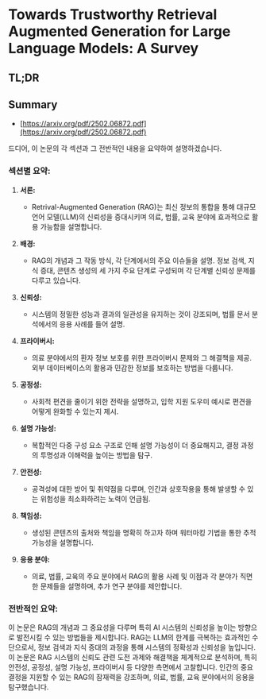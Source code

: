 # Towards Trustworthy Retrieval Augmented Generation for Large Language Models: A Survey
## TL;DR
## Summary
- [https://arxiv.org/pdf/2502.06872.pdf](https://arxiv.org/pdf/2502.06872.pdf)

드디어, 이 논문의 각 섹션과 그 전반적인 내용을 요약하여 설명하겠습니다.

### 섹션별 요약:

1. **서론:**
   - Retrival-Augmented Generation (RAG)는 최신 정보의 통합을 통해 대규모 언어 모델(LLM)의 신뢰성을 증대시키며 의료, 법률, 교육 분야에 효과적으로 활용 가능함을 설명합니다.

2. **배경:**
   - RAG의 개념과 그 작동 방식, 각 단계에서의 주요 이슈들을 설명. 정보 검색, 지식 증대, 콘텐츠 생성의 세 가지 주요 단계로 구성되며 각 단계별 신뢰성 문제를 다루고 있습니다.

3. **신뢰성:**
   - 시스템의 정밀한 성능과 결과의 일관성을 유지하는 것이 강조되며, 법률 문서 분석에서의 응용 사례를 들어 설명.

4. **프라이버시:**
   - 의료 분야에서의 환자 정보 보호를 위한 프라이버시 문제와 그 해결책을 제공. 외부 데이터베이스의 활용과 민감한 정보를 보호하는 방법을 다룹니다.

5. **공정성:**
   - 사회적 편견을 줄이기 위한 전략을 설명하고, 입학 지원 도우미 예시로 편견을 어떻게 완화할 수 있는지 제시.

6. **설명 가능성:**
   - 복합적인 다중 구성 요소 구조로 인해 설명 가능성이 더 중요해지고, 결정 과정의 투명성과 이해력을 높이는 방법을 탐구.

7. **안전성:**
   - 공격성에 대한 방어 및 취약점을 다루며, 인간과 상호작용을 통해 발생할 수 있는 위험성을 최소화하려는 노력이 언급됨.

8. **책임성:**
   - 생성된 콘텐츠의 출처와 책임을 명확히 하고자 하며 워터마킹 기법을 통한 추적 가능성을 설명합니다.

9. **응용 분야:**
   - 의료, 법률, 교육의 주요 분야에서 RAG의 활용 사례 및 이점과 각 분야가 직면한 문제들을 설명하며, 추가 연구 분야를 제안합니다.

### 전반적인 요약:

이 논문은 RAG의 개념과 그 중요성을 다루며 특히 AI 시스템의 신뢰성을 높이는 방향으로 발전시킬 수 있는 방법들을 제시합니다. RAG는 LLM의 한계를 극복하는 효과적인 수단으로서, 정보 검색과 지식 증대의 과정을 통해 시스템의 정확성과 신뢰성을 높입니다. 이 논문은 RAG 시스템의 신뢰도 관련 도전 과제와 해결책을 체계적으로 분석하며, 특히 안전성, 공정성, 설명 가능성, 프라이버시 등 다양한 측면에서 고찰합니다. 인간의 중요 결정을 지원할 수 있는 RAG의 잠재력을 강조하며, 의료, 법률, 교육 분야에서의 응용을 탐구했습니다.